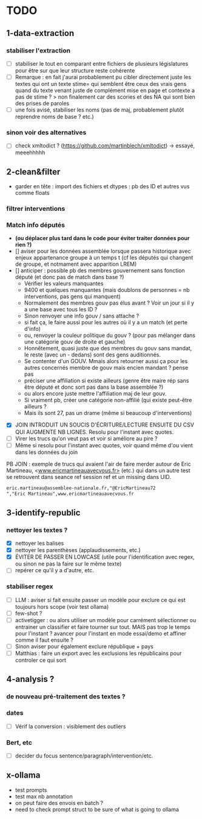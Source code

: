 # TODO

## 1-data-extraction

### stabiliser l'extraction

- [ ] stabiliser le tout en comparant entre fichiers de plusieurs législatures pour être sur que leur structure reste cohérente
- [ ] Remarque : en fait j'aurai probablement pu cibler directement juste les textes qui ont un texte stime= qui semblent être ceux des vrais gens quand du texte venant juste de complément mise en page et contexte a pas de stime ? \> non finalement car des scories et des NA qui sont bien des prises de paroles
- [ ] une fois avisé, stabiliser les noms (pas de maj, probablement plutôt reprendre noms de base ? etc.)

### sinon voir des alternatives

- [ ] check xmltodict ? (<https://github.com/martinblech/xmltodict>) -\> essayé, meeehhhhh

## 2-clean&filter

- garder en tête : import des fichiers et dtypes : pb des ID et autres vus comme floats

### filtrer interventions

### Match info députés

- **(ou déplacer plus tard dans le code pour éviter traiter données pour rien ?)**
- [] aviser pour les données assemblée lorsque passera historique avec enjeux appartenance groupe à un temps t (cf les députés qui changent de groupe, et notmament avec apparition LREM)
- [] anticiper : possible pb des membres gouvernement sans fonction député (et donc pas de match dans base ?)
  - Vérifier les valeurs manquantes
  - 9400 et quelques manquantes (mais doublons de personnes = nb interventions, pas gens qui manquent)
  - Normalement des membres gouv pas élus avant ? Voir un jour si il y a une base avec tous les ID ?
  - Sinon renvoyer une info gouv / sans attache ?
  - si fait ça, le faire aussi pour les autres où il y a un match (et perte d'info)
  - ou, renvoyer la couleur politique du gouv ? (pour pas mélanger dans une catégorie gouv de droite et gauche)
  - Honnêtement, quasi juste que des membres du gouv sans mandat, le reste (avec un - dedans) sont des gens auditionnés.
  - Se contenter d'un GOUV. Mmais alors retourner aussi ça pour les autres concernés membre de gouv mais encien mandant ? pense pas
  - préciser une affiliation si existe ailleurs (genre être maire rép sans être député et donc sort pas dans la base assemblée ?)
  - ou alors encore juste mettre l'affiliation maj de leur gouv.
  - Si vraiment pb, créer une catégorie non-affilié (qui existe peut-être ailleurs ?
  - Mais ils sont 27, pas un drame (même si beaucoup d'interventions)
  
- [X] JOIN INTRODUIT UN SOUCIS D'ÉCRITURE/LECTURE ENSUITE DU CSV QUI AUGMENTE NB LIGNES. Resolu pour l'instant avec quotes.
- [ ] Virer les trucs qu'on veut pas et voir si améliore au pire ?
- [ ] Même si resolu pour l'instant avec quotes, voir quand même d'ou vient dans les données du join

PB JOIN : exemple de trucs qui avaient l'air de faire merder autour de Eric Martineau, <www.ericmartineauavecvous.fr> (etc.) qui dans un autre test se retrouvent dans seance ref session ref et un missing dans UID.

``` markdown
eric.martineau@assemblee-nationale.fr,"@EricMartineau72
","Eric Martineau",www.ericmartineauavecvous.fr
```

## 3-identify-republic

### nettoyer les textes ?

- [x] nettoyer les balises
- [x] nettoyer les parenthèses (applaudissements, etc.)
- [x] ÉVITER DE PASSER EN LOWCASE (utile pour l'identification avec regex, ou sinon ne pas la faire sur le même texte)
- [ ] repérer ce qu'il y a d'autre, etc.

### stabiliser regex

- [ ] LLM : aviser si fait ensuite passer un modèle pour exclure ce qui est toujours hors scope (voir test ollama)
- [ ] few-shot ?
- [ ] activetigger : ou alors utiliser un modèle pour carrément sélectionner ou entrainer un classifier et faire tourner sur tout. MAIS pas trop le temps pour l'instant ? avancer pour l'instant en mode essai/demo et affiner comme il faut ensuite ?
- [ ] Sinon aviser pour également exclure république + pays
- [ ] Matthias : faire un export avec les exclusions les républicains pour controler ce qui sort

## 4-analysis ?

### de nouveau pré-traitement des textes ?

### dates

- [ ] Vérif la conversion : visiblement des outliers

### Bert, etc

- [ ] decider du focus sentence/paragraph/intervention/etc.

## x-ollama

- test prompts
- test max nb annotation
- on peut faire des envois en batch ?
- need to check prompt struct to be sure of what is going to ollama
